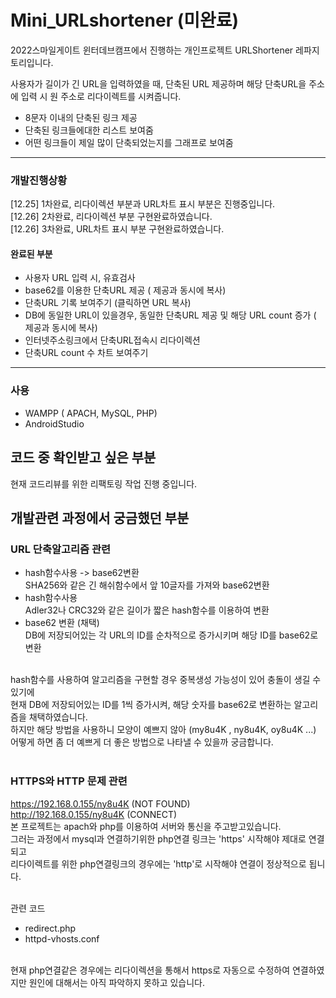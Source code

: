 # Mini_URLshortener (미완료)
2022스마일게이트 윈터데브캠프에서 진행하는 개인프로젝트 URLShortener  레파지토리입니다.

사용자가 길이가 긴 URL을 입력하였을 때, 단축된 URL 제공하며 해당 단축URL을 주소에 입력 시 원 주소로 리다이렉트를 시켜줍니다.

- 8문자 이내의 단축된 링크 제공
- 단축된 링크들에대한 리스트 보여줌
- 어떤 링크들이 제일 많이 단축되었는지를 그래프로 보여줌


*********
### 개발진행상황
[12.25] 1차완료, 리다이렉션 부분과 URL차트 표시 부분은 진행중입니다.
<br>[12.26] 2차완료, 리다이렉션 부분 구현완료하였습니다.
<br>[12.26] 3차완료, URL차트 표시 부분 구현완료하였습니다.

#### 완료된 부분
- 사용자 URL 입력 시, 유효검사
- base62를 이용한 단축URL 제공 ( 제공과 동시에 복사)
- 단축URL 기록 보여주기 (클릭하면 URL 복사)
- DB에 동일한 URL이 있을경우, 동일한 단축URL 제공 및 해당 URL count 증가 ( 제공과 동시에 복사)
- 인터넷주소링크에서 단축URL접속시 리다이렉션
- 단축URL count 수 차트 보여주기


*********
### 사용
- WAMPP ( APACH, MySQL, PHP)
- AndroidStudio

## 코드 중 확인받고 싶은 부분
현재 코드리뷰를 위한 리팩토링 작업 진행 중입니다.
<br>
## 개발관련 과정에서 궁금했던 부분 

### URL 단축알고리즘 관련
- hash함수사용 -> base62변환
<br>SHA256와 같은 긴 해쉬함수에서 앞 10글자를 가져와 base62변환
- hash함수사용 
<br>Adler32나 CRC32와 같은 길이가 짧은 hash함수를 이용하여 변환
- base62 변환 (채택)
<br>DB에 저장되어있는 각 URL의 ID를 순차적으로 증가시키며 해당 ID를 base62로 변환

<br>hash함수를 사용하여 알고리즘을 구현할 경우 중복생성 가능성이 있어 충돌이 생길 수 있기에 
<br>현재 DB에 저장되어있는 ID를 1씩 증가시켜, 해당 숫자를 base62로 변환하는 알고리즘을 채택하였습니다.
<br>하지만 해당 방법을 사용하니 모양이 예쁘지 않아 (my8u4K , ny8u4K, oy8u4K ...) 
<br>어떻게 하면 좀 더 예쁘게 더 좋은 방법으로 나타낼 수 있을까 궁금합니다.
<br>
<br>
### HTTPS와 HTTP 문제 관련
https://192.168.0.155/ny8u4K (NOT FOUND)
<br>http://192.168.0.155/ny8u4K (CONNECT)
<br>본 프로젝트는 apach와 php를 이용하여 서버와 통신을 주고받고있습니다.
<br>그러는 과정에서 mysql과 연결하기위한 php연결 링크는 'https' 시작해야 제대로 연결되고 
<br>리다이렉트를 위한 php연결링크의 경우에는 'http'로 시작해야 연결이 정상적으로 됩니다.

<br>관련 코드
- redirect.php
- httpd-vhosts.conf

<br>현재 php연결같은 경우에는 리다이렉션을 통해서 https로 자동으로 수정하여 연결하였지만 원인에 대해서는 아직 파악하지 못하고 있습니다. 
